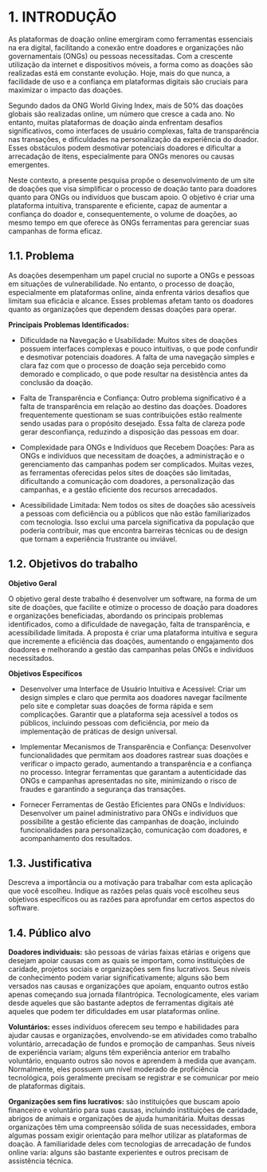 # 1. INTRODUÇÃO

As plataformas de doação online emergiram como ferramentas essenciais na era digital, facilitando a conexão entre doadores e organizações não governamentais (ONGs) ou pessoas necessitadas. Com a crescente utilização da internet e dispositivos móveis, a forma como as doações são realizadas está em constante evolução. Hoje, mais do que nunca, a facilidade de uso e a confiança em plataformas digitais são cruciais para maximizar o impacto das doações.

Segundo dados da ONG World Giving Index, mais de 50% das doações globais são realizadas online, um número que cresce a cada ano. No entanto, muitas plataformas de doação ainda enfrentam desafios significativos, como interfaces de usuário complexas, falta de transparência nas transações, e dificuldades na personalização da experiência do doador. Esses obstáculos podem desmotivar potenciais doadores e dificultar a arrecadação de itens, especialmente para ONGs menores ou causas emergentes.

Neste contexto, a presente pesquisa propõe o desenvolvimento de um site de doações que visa simplificar o processo de doação tanto para doadores quanto para ONGs ou indivíduos que buscam apoio. O objetivo é criar uma plataforma intuitiva, transparente e eficiente, capaz de aumentar a confiança do doador e, consequentemente, o volume de doações, ao mesmo tempo em que oferece às ONGs ferramentas para gerenciar suas campanhas de forma eficaz.

## 1.1. Problema

As doações desempenham um papel crucial no suporte a ONGs e pessoas em situações de vulnerabilidade. No entanto, o processo de doação, especialmente em plataformas online, ainda enfrenta vários desafios que limitam sua eficácia e alcance. Esses problemas afetam tanto os doadores quanto as organizações que dependem dessas doações para operar.

**Principais Problemas Identificados:**

* Dificuldade na Navegação e Usabilidade:
Muitos sites de doações possuem interfaces complexas e pouco intuitivas, o que pode confundir e desmotivar potenciais doadores. A falta de uma navegação simples e clara faz com que o processo de doação seja percebido como demorado e complicado, o que pode resultar na desistência antes da conclusão da doação.

* Falta de Transparência e Confiança:
Outro problema significativo é a falta de transparência em relação ao destino das doações. Doadores frequentemente questionam se suas contribuições estão realmente sendo usadas para o propósito desejado. Essa falta de clareza pode gerar desconfiança, reduzindo a disposição das pessoas em doar.

* Complexidade para ONGs e Indivíduos que Recebem Doações:
Para as ONGs e indivíduos que necessitam de doações, a administração e o gerenciamento das campanhas podem ser complicados. Muitas vezes, as ferramentas oferecidas pelos sites de doações são limitadas, dificultando a comunicação com doadores, a personalização das campanhas, e a gestão eficiente dos recursos arrecadados.

* Acessibilidade Limitada:
Nem todos os sites de doações são acessíveis a pessoas com deficiência ou a públicos que não estão familiarizados com tecnologia. Isso exclui uma parcela significativa da população que poderia contribuir, mas que encontra barreiras técnicas ou de design que tornam a experiência frustrante ou inviável.

## 1.2. Objetivos do trabalho

**Objetivo Geral**

O objetivo geral deste trabalho é desenvolver um software, na forma de um site de doações, que facilite e otimize o processo de doação para doadores e organizações beneficiadas, abordando os principais problemas identificados, como a dificuldade de navegação, falta de transparência, e acessibilidade limitada. A proposta é criar uma plataforma intuitiva e segura que incremente a eficiência das doações, aumentando o engajamento dos doadores e melhorando a gestão das campanhas pelas ONGs e indivíduos necessitados.

**Objetivos Específicos**

* Desenvolver uma Interface de Usuário Intuitiva e Acessível:
Criar um design simples e claro que permita aos doadores navegar facilmente pelo site e completar suas doações de forma rápida e sem complicações.
Garantir que a plataforma seja acessível a todos os públicos, incluindo pessoas com deficiência, por meio da implementação de práticas de design universal.

* Implementar Mecanismos de Transparência e Confiança:
Desenvolver funcionalidades que permitam aos doadores rastrear suas doações e verificar o impacto gerado, aumentando a transparência e a confiança no processo.
Integrar ferramentas que garantam a autenticidade das ONGs e campanhas apresentadas no site, minimizando o risco de fraudes e garantindo a segurança das transações.

* Fornecer Ferramentas de Gestão Eficientes para ONGs e Indivíduos:
Desenvolver um painel administrativo para ONGs e indivíduos que possibilite a gestão eficiente das campanhas de doação, incluindo funcionalidades para personalização, comunicação com doadores, e acompanhamento dos resultados.

## 1.3. Justificativa

Descreva a importância ou a motivação para trabalhar com esta aplicação que você escolheu. Indique as razões pelas quais você escolheu seus objetivos específicos ou as razões para aprofundar em certos aspectos do software.

## 1.4. Público alvo

**Doadores individuais:** são pessoas de várias faixas etárias e origens que desejam apoiar causas com as quais se importam, como instituições de caridade, projetos sociais e organizações sem fins lucrativos. Seus níveis de conhecimento podem variar significativamente; alguns são bem versados ​​nas causas e organizações que apoiam, enquanto outros estão apenas começando sua jornada filantrópica. Tecnologicamente, eles variam desde aqueles que são bastante adeptos de ferramentas digitais até aqueles que podem ter dificuldades em usar plataformas online.

**Voluntários:** esses indivíduos oferecem seu tempo e habilidades para ajudar causas e organizações, envolvendo-se em atividades como trabalho voluntário, arrecadação de fundos e promoção de campanhas. Seus níveis de experiência variam; alguns têm experiência anterior em trabalho voluntário, enquanto outros são novos e aprendem à medida que avançam. Normalmente, eles possuem um nível moderado de proficiência tecnológica, pois geralmente precisam se registrar e se comunicar por meio de plataformas digitais.

**Organizações sem fins lucrativos:** são instituições que buscam apoio financeiro e voluntário para suas causas, incluindo instituições de caridade, abrigos de animais e organizações de ajuda humanitária. Muitas dessas organizações têm uma compreensão sólida de suas necessidades, embora algumas possam exigir orientação para melhor utilizar as plataformas de doação. A familiaridade deles com tecnologias de arrecadação de fundos online varia: alguns são bastante experientes e outros precisam de assistência técnica.
